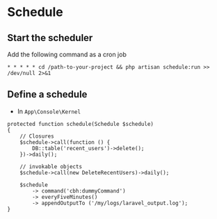 # Schedule

## Start the scheduler

Add the following command as a cron job 

```
* * * * * cd /path-to-your-project && php artisan schedule:run >> /dev/null 2>&1
```

## Define a schedule

* In `App\Console\Kernel`

```
protected function schedule(Schedule $schedule)
{
	// Closures
    $schedule->call(function () {
        DB::table('recent_users')->delete();
    })->daily();

    // invokable objects
    $schedule->call(new DeleteRecentUsers)->daily();

    $schedule
        -> command('cbh:dummyCommand')
        -> everyFiveMinutes()
        -> appendOutputTo ('/my/logs/laravel_output.log');
}
```

